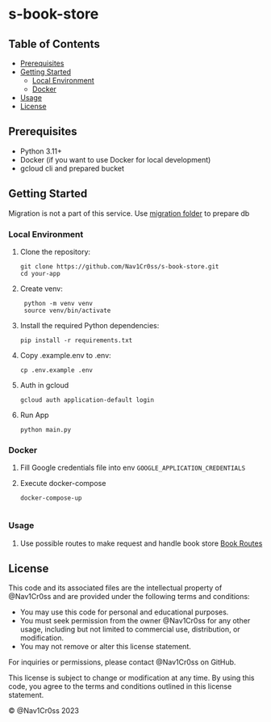 # s-book-store

## Table of Contents
- [Prerequisites](#prerequisites)
- [Getting Started](#getting-started)
  - [Local Environment](#local-environment)
  - [Docker](#docker)
- [Usage](#usage)
- [License](#license)

## Prerequisites
- Python 3.11+
- Docker (if you want to use Docker for local development)
- gcloud cli and prepared bucket

## Getting Started
Migration is not a part of this service. 
Use [migration folder](./migrations) to prepare db

### Local Environment
1. Clone the repository:

   ```shell
   git clone https://github.com/Nav1Cr0ss/s-book-store.git
   cd your-app

2. Create venv:

   ```shell
    python -m venv venv
    source venv/bin/activate
   
3. Install the required Python dependencies:
    ```shell
    pip install -r requirements.txt
   
4. Copy .example.env to .env:

    ```shell
    cp .env.example .env
   
5. Auth in gcloud
    ```shell
    gcloud auth application-default login
   
6. Run App

    ```shell
    python main.py
   
### Docker
1. Fill Google credentials file into env `GOOGLE_APPLICATION_CREDENTIALS`

2. Execute docker-compose
    ```shell
    docker-compose-up
   

### Usage
1. Use possible routes to make request and handle book store
    [Book Routes](./internal/ports/http/book/router)

## License

This code and its associated files are the intellectual property of @Nav1Cr0ss and are provided under the following terms and conditions:

- You may use this code for personal and educational purposes.
- You must seek permission from the owner @Nav1Cr0ss for any other usage, including but not limited to commercial use, distribution, or modification.
- You may not remove or alter this license statement.

For inquiries or permissions, please contact @Nav1Cr0ss on GitHub.

This license is subject to change or modification at any time. By using this code, you agree to the terms and conditions outlined in this license statement.

© @Nav1Cr0ss 2023
